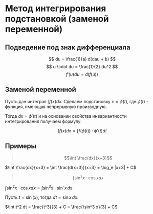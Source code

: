 # Метод интегрирования подстановкой (заменой переменной)

## Подведение под знак дифференциала

$$ du = \frac{1}{a} d(dau + b) $$
$$ u \cdot du = \frac{1}{2} du^2 $$
$$ f'(u)du = d(f(u)) $$

## Заменой переменной

Пусть дан интеграл $\int f(x) dx$. Сделаем подстановку $x = \phi(t)$, где $\phi(t)$ - функция, имеющая непрерывную производную.

Тогда $dx = \phi'(t)$ и на основании свойства инвариантности интегрирования получаем формулу:

$$ \int f(x)dx = \int f(\phi(t)) \cdot \phi'(t) dt $$

## Примеры

> $$\int \frac{dx}{x+3}$$

$\int \frac{dx}{x+3} = \int \frac{d(x+3)}{x+3} = \log_e |x+3| + C$

> $$\int \sin^2 x \cdot \cos x dx$$

$\int \sin^2 x \cdot \cos x dx = \int \sin^3 x \cdot \sin' x \,dx$

Пусть $t = \sin(x)$, тогда $dt = \sin x \,dx$.

$\int t^2 dt = \frac{t^3}{3} + C = \frac{\sin^3 x}{3} + C$
